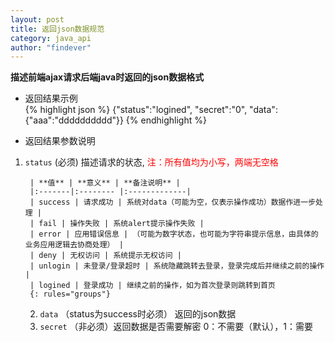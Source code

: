 ```yaml
---
layout: post
title: 返回json数据规范
category: java_api
author: "findever"
---
```


__描述前端ajax请求后端java时返回的json数据格式__

<!--more-->

* 返回结果示例  
{% highlight json %}
	{"status":"logined", "secret":"0", "data":{"aaa":"dddddddddd"}}
{% endhighlight %}

* 返回结果参数说明
1. `status` (必须) 描述请求的状态, <span style="color:red">注：所有值均为小写，两端无空格</span>

		| **值** | **意义** | **备注说明** |
		|:-------|:-------- |:-------------|
		| success | 请求成功 | 系统对data（可能为空，仅表示操作成功）数据作进一步处理 |
		| fail | 操作失败 | 系统alert提示操作失败 |
		| error | 应用错误信息 | （可能为数字状态，也可能为字符串提示信息，由具体的业务应用逻辑去协商处理） |
		| deny | 无权访问 | 系统提示无权访问 |
		| unlogin | 未登录/登录超时 | 系统隐藏跳转去登录，登录完成后并继续之前的操作 |
		| logined | 登录成功 | 继续之前的操作，如为首次登录则跳转到首页 
		{: rules="groups"}

	2. `data` （status为success时必须） 返回的json数据
	3. `secret` （非必须）返回数据是否需要解密 0：不需要（默认），1：需要